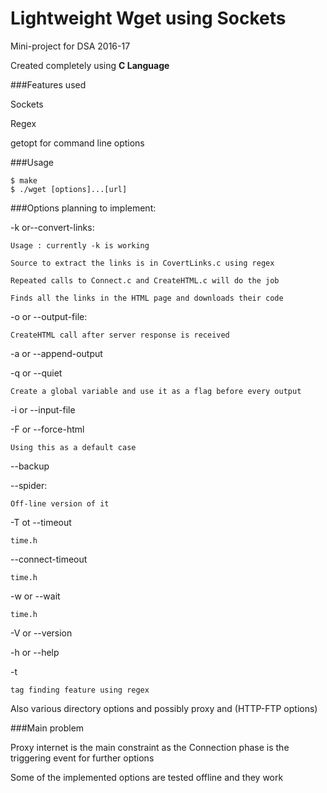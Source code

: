 # Lightweight Wget using Sockets

Mini-project for DSA 2016-17

Created completely using **C Language**

###Features used

Sockets

Regex

getopt for command line options

###Usage

```
$ make
$ ./wget [options]...[url]
```

###Options planning to implement:

-k or--convert-links:

    Usage : currently -k is working
    
    Source to extract the links is in CovertLinks.c using regex
    
    Repeated calls to Connect.c and CreateHTML.c will do the job

    Finds all the links in the HTML page and downloads their code

-o or --output-file:

    CreateHTML call after server response is received

-a or --append-output

-q or --quiet


    Create a global variable and use it as a flag before every output 

-i or --input-file

-F or --force-html

    Using this as a default case 


--backup

--spider:

    Off-line version of it

-T ot --timeout

    time.h 

--connect-timeout

    time.h
    
-w or --wait

    time.h

-V or --version

-h or --help

-t

    tag finding feature using regex

Also various directory options and possibly proxy and (HTTP-FTP options)

###Main problem

Proxy internet is the main constraint as the Connection phase is the triggering event for further options

Some of the implemented options are tested offline and they work



